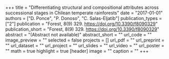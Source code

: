 +++
title = "Differentiating structural and compositional attributes across successional stages in Chilean temperate rainforests"
date = "2017-01-01"
authors = ["D. Ponce", "P. Donoso", "C. Salas-Eljatib"]
publication_types = ["2"]
publication = "Forest, 8(9) 329. https://doi.org/10.3390/f8090329"
publication_short = "Forest, 8(9) 329. https://doi.org/10.3390/f8090329"
abstract = "(Abstract not available)"
abstract_short = ""
url_code = ""
image_preview = ""
selected = false
projects = []
url_pdf = ""
url_preprint = ""
url_dataset = ""
url_project = ""
url_slides = ""
url_video = ""
url_poster = ""
math = true
highlight = true
[header]
image = ""
caption = ""
+++
